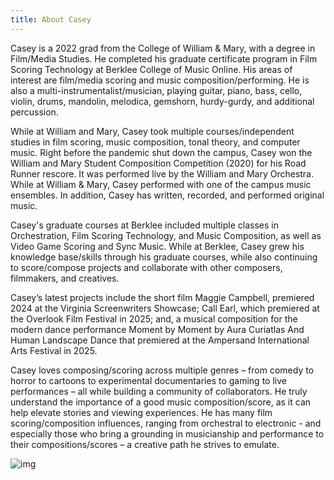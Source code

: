 ```yaml
---
title: About Casey
---
```

Casey is a 2022 grad from the College of William & Mary, with a degree in Film/Media Studies. He completed his graduate certificate program in Film Scoring Technology at Berklee College of Music Online. His areas of interest are film/media scoring and music composition/performing. He is also a multi-instrumentalist/musician, playing guitar, piano, bass, cello, violin, drums, mandolin, melodica, gemshorn, hurdy-gurdy, and additional percussion.

While at William and Mary, Casey took multiple courses/independent studies in film scoring, music composition, tonal theory, and computer music. Right before the pandemic shut down the campus, Casey won the William and Mary Student Composition Competition (2020) for his Road Runner rescore. It was performed live by the William and Mary Orchestra. While at William & Mary, Casey performed with one of the campus music ensembles. In addition, Casey has written, recorded, and performed original music.

Casey's graduate courses at Berklee included multiple classes in Orchestration, Film Scoring Technology, and Music Composition, as well as Video Game Scoring and Sync Music. While at Berklee, Casey grew his knowledge base/skills through his graduate courses, while also continuing to score/compose projects and collaborate with other composers, filmmakers, and creatives.

Casey’s latest projects include the short film Maggie Campbell, premiered 2024 at the Virginia Screenwriters Showcase; Call Earl, which premiered at the Overlook Film Festival in 2025; and, a musical composition for the modern dance performance Moment by Moment by Aura Curiatlas And Human Landscape Dance that premiered at the Ampersand International Arts Festival in 2025.

Casey loves composing/scoring across multiple genres – from comedy to horror to cartoons to experimental documentaries to gaming to live performances – all while building a community of collaborators.  He truly understand the importance of a good music composition/score, as it can help elevate stories and viewing experiences. He has many film scoring/composition influences, ranging from orchestral to electronic - and especially those who bring a grounding in musicianship and performance to their compositions/scores – a creative path he strives to emulate.

![img](https://raw.githubusercontent.com/casey-lenhart/casey-lenhart.github.io/main/public/unnamed-5.jpg)
